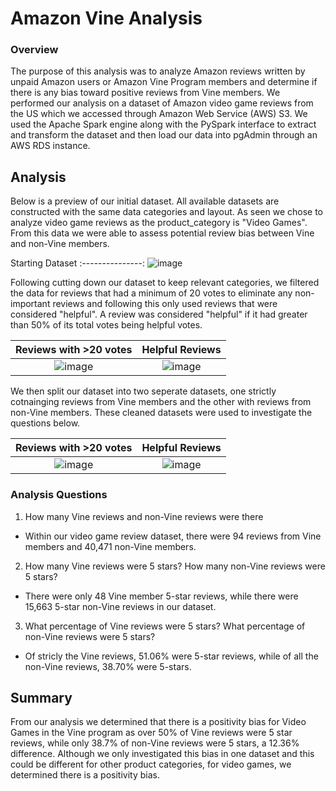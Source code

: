 # Amazon Vine Analysis

### Overview 

The purpose of this analysis was to analyze Amazon reviews written by unpaid Amazon users or Amazon Vine Program members and determine if there is any bias toward positive reviews from Vine members. We performed our analysis on a dataset of Amazon video game reviews from the US which we accessed through Amazon Web Service (AWS) S3. We used the Apache Spark engine along with the PySpark interface to extract and transform the dataset and then load our data into pgAdmin through an AWS RDS instance. 

## Analysis

Below is a preview of our initial dataset. All available datasets are constructed with the same data categories and layout. As seen we chose to analyze video game reviews as the product_category is "Video Games". From this data we were able to assess potential review bias between Vine and non-Vine members.

Starting Dataset
:---------------:
![image](https://user-images.githubusercontent.com/108199140/196826289-79af5410-4c42-47d1-ac83-779d0e61c034.png)

Following cutting down our dataset to keep relevant categories, we filtered the data for reviews that had a minimum of 20 votes to eliminate any non-important reviews and following this only used reviews that were considered "helpful". A review was considered "helpful" if it had greater than 50% of its total votes being helpful votes.

Reviews with >20 votes      |     Helpful Reviews
:--------------------------:|:-----------------------------:
![image](https://user-images.githubusercontent.com/108199140/196827167-5f346a72-dc2f-4511-9b49-30f898688989.png) | ![image](https://user-images.githubusercontent.com/108199140/196827323-426edcbb-0c09-4865-aeef-c4e752776ca9.png)

We then split our dataset into two seperate datasets, one strictly cotnainging reviews from Vine members and the other with reviews from non-Vine members. These cleaned datasets were used to investigate the questions below.

Reviews with >20 votes      |     Helpful Reviews
:--------------------------:|:-----------------------------:
![image](https://user-images.githubusercontent.com/108199140/196827478-6770a0e6-fcdf-484a-b2b8-492ebaf9e27c.png) | ![image](https://user-images.githubusercontent.com/108199140/196827499-3610fed8-532d-4d60-b9ae-1e6a4ce3331d.png)

### Analysis Questions

1. How many Vine reviews and non-Vine reviews were there

* Within our video game review dataset, there were 94 reviews from Vine members and 40,471 non-Vine members.

2. How many Vine reviews were 5 stars? How many non-Vine reviews were 5 stars?

* There were only 48 Vine member 5-star reviews, while there were 15,663 5-star non-Vine reviews in our dataset. 

3. What percentage of Vine reviews were 5 stars? What percentage of non-Vine reviews were 5 stars?

* Of stricly the Vine reviews, 51.06% were 5-star reviews, while of all the non-Vine reviews, 38.70% were 5-stars. 

## Summary

From our analysis we determined that there is a positivity bias for Video Games in the Vine program as over 50% of Vine reviews were 5 star reviews, while only 38.7% of non-Vine reviews were 5 stars, a 12.36% difference. Although we only investigated this bias in one dataset and this could be different for other product categories, for video games, we determined there is a positivity bias.
